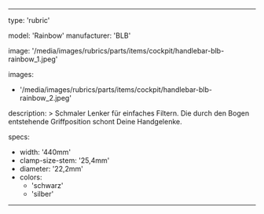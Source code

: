 ---

type: 'rubric'


model: 'Rainbow'
manufacturer: 'BLB'

image: '/media/images/rubrics/parts/items/cockpit/handlebar-blb-rainbow_1.jpeg'

images:
  - '/media/images/rubrics/parts/items/cockpit/handlebar-blb-rainbow_2.jpeg'

description: >
    Schmaler Lenker für einfaches Filtern. Die durch den Bogen entstehende Griffposition schont Deine Handgelenke.

specs:
  - width: '440mm'
  - clamp-size-stem: '25,4mm'
  - diameter: '22,2mm'
  - colors:
    - 'schwarz'
    - 'silber'

---